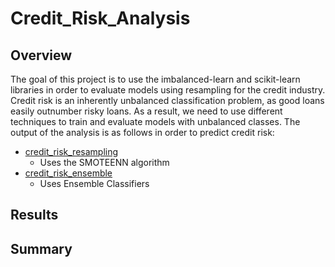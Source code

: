 # Credit_Risk_Analysis

##  Overview

The goal of this project is to use the imbalanced-learn and scikit-learn libraries in order to evaluate models using resampling for the credit industry. Credit risk is an inherently unbalanced classification problem, as good loans easily outnumber risky loans. As a result, we need to use different techniques to train and evaluate models with unbalanced classes. The output of the analysis is as follows in order to predict credit risk:

- [credit_risk_resampling](credit_risk_resampling.ipynb) 
  - Uses the SMOTEENN algorithm 
- [credit_risk_ensemble](credit_risk_ensemble.ipynb)
  - Uses Ensemble Classifiers

## Results 



## Summary